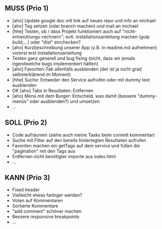 ## MUSS (Prio 1) ##
* [aho] Update google doc mit link auf neues repo und info an michael
* [aho] Tag setzen (oder branch machen) und mail an michael
* [hhe] Testen, ob / dass Projekt funktioniert auch auf "nicht-entwicklungs-rechnern"; evtl. installationsanleitung machen (gulp build,...) oder "dist" einchecken?
* [aho] Kurzbeschreibung unserer App (z.B. in readme.md aufnehmen) vorerst erst Installationsanleitung
* Testen ganz generell und bug fixing (nicht, dass wir jemals irgendwelche bugs implementiert hätten)
* [aho] Favoriten-Tab allenfalls ausblenden (der ist ja nicht grad selbsterklärend im Moment)
* [hhe] Suche: Entweder den Service aufrufen oder mit dummy text ausblenden
* OK [aho] Tabs in Resultaten: Entfernen
* [aho] Menü mit dem Burger: Entscheid, was damit (bessere "dummy-menüs" oder ausblenden?) und umsetzen
* ...


## SOLL (Prio 2) ##
* Code aufräumen (siehe auch meine Tasks beim commit kommentar)
* Suche mit Filter auf den bereits hinterlegten Resultaten aufrufen
* Favoriten machen ein getTags auf dem service und füllen die "pagination" mit den Tags aus
* Entfernen nicht benötigter importe aus index.html
* ...


## KANN (Prio 3) ##
* Fixed header
* Vielleicht etwas farbiger werden?
* Voten auf Kommentaren
* Sortierte Kommentare
* "add comment" schöner machen
* Bessere responsive breakpoints
* ...